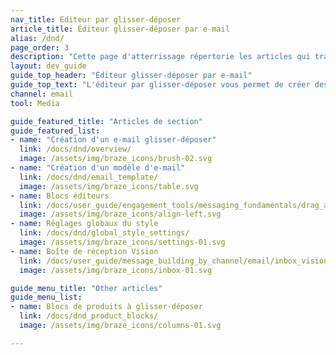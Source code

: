 ```yaml
---
nav_title: Editeur par glisser-déposer
article_title: Éditeur glisser-déposer par e-mail
alias: /dnd/
page_order: 3
description: "Cette page d'atterrissage répertorie les articles qui traitent de la configuration et de l'utilisation correcte de l'éditeur par glisser-déposer fourni par Braze."
layout: dev_guide
guide_top_header: "Éditeur glisser-déposer par e-mail"
guide_top_text: "L'éditeur par glisser-déposer vous permet de créer des messages e-mail entièrement personnalisés sans utiliser le langage HTML."
channel: email
tool: Media

guide_featured_title: "Articles de section"
guide_featured_list:
- name: "Création d'un e-mail glisser-déposer"
  link: /docs/dnd/overview/
  image: /assets/img/braze_icons/brush-02.svg
- name: "Création d'un modèle d'e-mail"
  link: /docs/dnd/email_template/
  image: /assets/img/braze_icons/table.svg
- name: Blocs éditeurs
  link: /docs/user_guide/engagement_tools/messaging_fundamentals/drag_and_drop_editor_blocks/?sdktab=email
  image: /assets/img/braze_icons/align-left.svg
- name: Réglages globaux du style
  link: /docs/dnd/global_style_settings/
  image: /assets/img/braze_icons/settings-01.svg
- name: Boîte de réception Vision
  link: /docs/user_guide/message_building_by_channel/email/inbox_vision/
  image: /assets/img/braze_icons/inbox-01.svg

guide_menu_title: "Other articles"
guide_menu_list:
- name: Blocs de produits à glisser-déposer
  link: /docs/dnd_product_blocks/
  image: /assets/img/braze_icons/columns-01.svg

---
```

<br><br>
